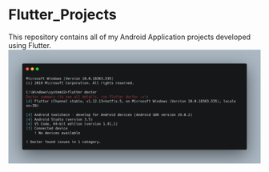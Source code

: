 # Flutter_Projects
This repository contains all of my Android Application projects developed using Flutter.
![flutter Doctor png](imagesReadMe/flutterDoctor.png)
